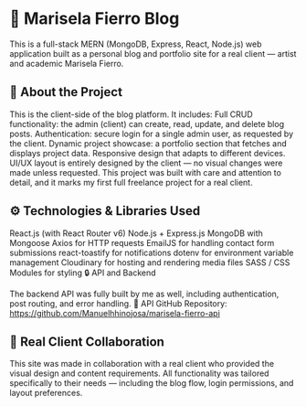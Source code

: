 # 🌺 Marisela Fierro Blog

This is a full-stack MERN (MongoDB, Express, React, Node.js) web application built as a personal blog and portfolio site for a real client — artist and academic Marisela Fierro.

## 📝 About the Project

This is the client-side of the blog platform. It includes:
Full CRUD functionality: the admin (client) can create, read, update, and delete blog posts.
Authentication: secure login for a single admin user, as requested by the client.
Dynamic project showcase: a portfolio section that fetches and displays project data.
Responsive design that adapts to different devices.
UI/UX layout is entirely designed by the client — no visual changes were made unless requested.
This project was built with care and attention to detail, and it marks my first full freelance project for a real client.

## ⚙️ Technologies & Libraries Used

React.js (with React Router v6)
Node.js + Express.js
MongoDB with Mongoose
Axios for HTTP requests
EmailJS for handling contact form submissions
react-toastify for notifications
dotenv for environment variable management
Cloudinary for hosting and rendering media files
SASS / CSS Modules for styling
🔒 API and Backend

The backend API was fully built by me as well, including authentication, post routing, and error handling.
🔗 API GitHub Repository: https://github.com/Manuelhhinojosa/marisela-fierro-api

## 💼 Real Client Collaboration

This site was made in collaboration with a real client who provided the visual design and content requirements. All functionality was tailored specifically to their needs — including the blog flow, login permissions, and layout preferences.
